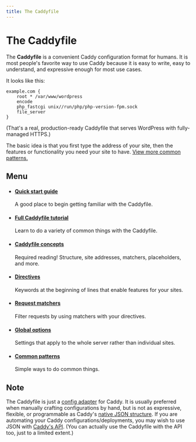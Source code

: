 ```yaml
---
title: The Caddyfile
---
```


# The Caddyfile

The **Caddyfile** is a convenient Caddy configuration format for humans. It is most people's favorite way to use Caddy because it is easy to write, easy to understand, and expressive enough for most use cases.

It looks like this:

```caddy
example.com {
	root * /var/www/wordpress
	encode
	php_fastcgi unix//run/php/php-version-fpm.sock
	file_server
}
```

(That's a real, production-ready Caddyfile that serves WordPress with fully-managed HTTPS.)

The basic idea is that you first type the address of your site, then the features or functionality you need your site to have. [View more common patterns.](/docs/caddyfile/patterns)

## Menu

- #### [Quick start guide](/docs/quick-starts/caddyfile)
  A good place to begin getting familiar with the Caddyfile.
- #### [Full Caddyfile tutorial](/docs/caddyfile-tutorial)
  Learn to do a variety of common things with the Caddyfile.
- #### [Caddyfile concepts](/docs/caddyfile/concepts)
  Required reading! Structure, site addresses, matchers, placeholders, and more.
- #### [Directives](/docs/caddyfile/directives)
  Keywords at the beginning of lines that enable features for your sites.
- #### [Request matchers](/docs/caddyfile/matchers)
  Filter requests by using matchers with your directives.
- #### [Global options](/docs/caddyfile/options)
  Settings that apply to the whole server rather than individual sites.
- #### [Common patterns](/docs/caddyfile/patterns)
  Simple ways to do common things.
<!-- - #### [Caddyfile specification](/docs/caddyfile/spec) TODO: Finish this -->


## Note

The Caddyfile is just a [config adapter](/docs/config-adapters) for Caddy. It is usually preferred when manually crafting configurations by hand, but is not as expressive, flexible, or programmable as Caddy's [native JSON structure](/docs/json/). If you are automating your Caddy configurations/deployments, you may wish to use JSON with [Caddy's API](/docs/api). (You can actually use the Caddyfile with the API too, just to a limited extent.)
